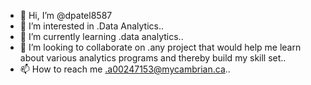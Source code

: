 - 👋 Hi, I’m @dpatel8587
- 👀 I’m interested in .Data Analytics..
- 🌱 I’m currently learning .data analytics..
- 💞️ I’m looking to collaborate on .any project that would help me learn about various analytics programs and thereby build my skill set..
- 📫 How to reach me .a00247153@mycambrian.ca..

<!---
dpatel8587/dpatel8587 is a ✨ special ✨ repository because its `README.md` (this file) appears on your GitHub profile.
You can click the Preview link to take a look at your changes.
--->
